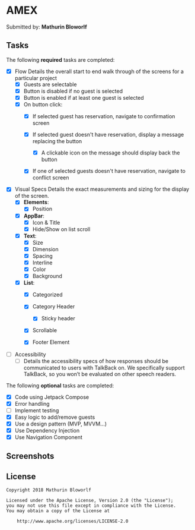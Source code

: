 # AMEX

Submitted by: **Mathurin Bloworlf**

## Tasks

The following **required** tasks are completed:

* [x] Flow
  Details the overall start to end walk through of the screens for a particular project
    * [x] Guests are selectable
    * [x] Button is disabled if no guest is selected
    * [x] Button is enabled if at least one guest is selected
    * [x] On button click:
        * [x] If selected guest has reservation, navigate to confirmation screen
        * [x] If selected guest doesn't have reservation, display a message replacing the button
            * [x] A clickable icon on the message should display back the button
        * [x] If one of selected guests doesn't have reservation, navigate to conflict screen


* [x] Visual Specs
  Details the exact measurements and sizing for the display of the screen.
    * [x] **Elements**:
        * [x] Position
    * [x] **AppBar**:
        * [x] Icon & Title
        * [x] Hide/Show on list scroll
    * [x] **Text**:
        * [x] Size
        * [x] Dimension
        * [x] Spacing
        * [x] Interline
        * [x] Color
        * [x] Background
    * [x] **List**:
        * [x] Categorized
        * [x] Category Header
            * [x] Sticky header
        * [x] Scrollable
        * [x] Footer Element


* [ ] Accessibility
    * [ ] Details the accessibility specs of how responses should be communicated to users with
      TalkBack on. We specifically support TalkBack, so you won’t be evaluated on other speech
      readers.

The following **optional** tasks are completed:

* [x] Code using Jetpack Compose
* [x] Error handling
* [ ] Implement testing
* [x] Easy logic to add/remove guests
* [x] Use a design pattern (MVP, MVVM...)
* [x] Use Dependency Injection
* [x] Use Navigation Component

## Screenshots

## License

    Copyright 2018 Mathurin Bloworlf

    Licensed under the Apache License, Version 2.0 (the "License");
    you may not use this file except in compliance with the License.
    You may obtain a copy of the License at

        http://www.apache.org/licenses/LICENSE-2.0
